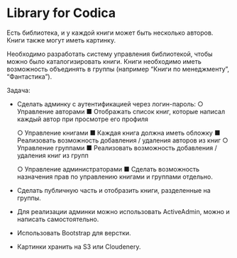 # Library for Codica
Есть библиотека, и у каждой книги может быть несколько авторов. Книги также
могут иметь картинку.

Необходимо разработать систему управления библиотекой, чтобы можно было
каталогизировать книги. Книги необходимо иметь возможность объединять в
группы (например “Книги по менеджменту”, “Фантастика”).

Задача:
  * Сделать админку с аутентификацией через логин-пароль:
    ○ Управление авторами
      ■ Отображать список книг, которые написал каждый автор
      при просмотре его профиля

    ○ Управление книгами
      ■ Каждая книга должна иметь обложку
      ■ Реализовать возможность добавления / удаления авторов
      из книг
    ○ Управление группами
      ■ Реализовать возможность добавления / удаления книг из
      групп

    ○ Управление администраторами
      ■ Сделать возможность назначения прав по управлению
      книгами и группами отдельно.

  * Сделать публичную часть и отобразить книги, разделенные на группы.
  * Для реализации админки можно использовать ActiveAdmin, можно и
  написать самостоятельно.
  * Использовать Bootstrap для верстки.
  * Картинки хранить на S3 или Cloudenery.
